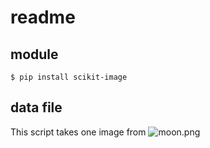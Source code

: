 # readme

## module

```
$ pip install scikit-image
```

## data file

This script takes one image from
![moon.png](/usr/local/lib/python2.7/dist-packages/skimage/data/moon.png)
